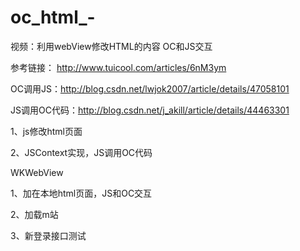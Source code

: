 # oc_html_-
视频：利用webView修改HTML的内容
OC和JS交互

参考链接： http://www.tuicool.com/articles/6nM3ym

OC调用JS：http://blog.csdn.net/lwjok2007/article/details/47058101

JS调用OC代码：http://blog.csdn.net/j_akill/article/details/44463301

1、js修改html页面
 
2、JSContext实现，JS调用OC代码

WKWebView

1、加在本地html页面，JS和OC交互

2、加载m站

3、新登录接口测试
